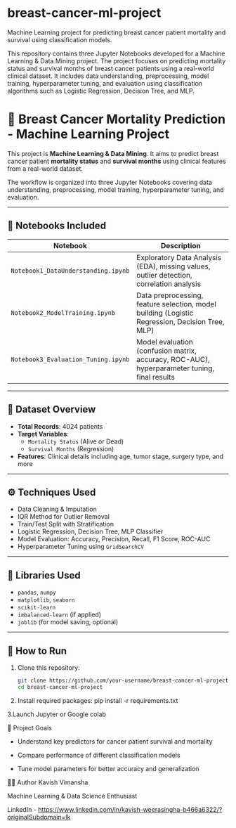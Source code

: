 # breast-cancer-ml-project
Machine Learning project for predicting breast cancer patient mortality and survival using classification models.

This repository contains three Jupyter Notebooks developed for a Machine Learning & Data Mining project. The project focuses on predicting mortality status and survival months of breast cancer patients using a real-world clinical dataset. It includes data understanding, preprocessing, model training, hyperparameter tuning, and evaluation using classification algorithms such as Logistic Regression, Decision Tree, and MLP.

# 🧠 Breast Cancer Mortality Prediction - Machine Learning Project

This project is  **Machine Learning & Data Mining**. It aims to predict breast cancer patient **mortality status** and **survival months** using clinical features from a real-world dataset.

The workflow is organized into three Jupyter Notebooks covering data understanding, preprocessing, model training, hyperparameter tuning, and evaluation.

---

## 📁 Notebooks Included

| Notebook | Description |
|----------|-------------|
| `Notebook1_DataUnderstanding.ipynb` | Exploratory Data Analysis (EDA), missing values, outlier detection, correlation analysis |
| `Notebook2_ModelTraining.ipynb` | Data preprocessing, feature selection, model building (Logistic Regression, Decision Tree, MLP) |
| `Notebook3_Evaluation_Tuning.ipynb` | Model evaluation (confusion matrix, accuracy, ROC-AUC), hyperparameter tuning, final results |

---

## 🧾 Dataset Overview

- **Total Records**: 4024 patients
- **Target Variables**:
  - `Mortality Status` (Alive or Dead)
  - `Survival Months` (Regression)
- **Features**: Clinical details including age, tumor stage, surgery type, and more

---

## ⚙️ Techniques Used

- Data Cleaning & Imputation
- IQR Method for Outlier Removal
- Train/Test Split with Stratification
- Logistic Regression, Decision Tree, MLP Classifier
- Model Evaluation: Accuracy, Precision, Recall, F1 Score, ROC-AUC
- Hyperparameter Tuning using `GridSearchCV`

---

## 🧪 Libraries Used

- `pandas`, `numpy`
- `matplotlib`, `seaborn`
- `scikit-learn`
- `imbalanced-learn` (if applied)
- `joblib` (for model saving, optional)

---

## 🚀 How to Run

1. Clone this repository:
   ```bash
   git clone https://github.com/your-username/breast-cancer-ml-project.git
   cd breast-cancer-ml-project
   
2. Install required packages:
   pip install -r requirements.txt

3.Launch Jupyter or Google colab

🧠 Project Goals
* Understand key predictors for cancer patient survival and mortality

* Compare performance of different classification models

* Tune model parameters for better accuracy and generalization

🙋‍♂️ Author
Kavish Vimansha

Machine Learning & Data Science Enthusiast

LinkedIn - https://www.linkedin.com/in/kavish-weerasingha-b466a6322/?originalSubdomain=lk





